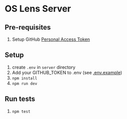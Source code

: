 # OS Lens Server

## Pre-requisites
1. Setup GitHub [Personal Access Token](https://docs.github.com/en/authentication/keeping-your-account-and-data-secure/managing-your-personal-access-tokens#creating-a-personal-access-token-classic)

## Setup
1. create `.env` in `server` directory
1. Add your GITHUB_TOKEN to .env (see [.env.example](./.env.example))
1. `npm install`
1. `npm run dev`

## Run tests
1. `npm test`